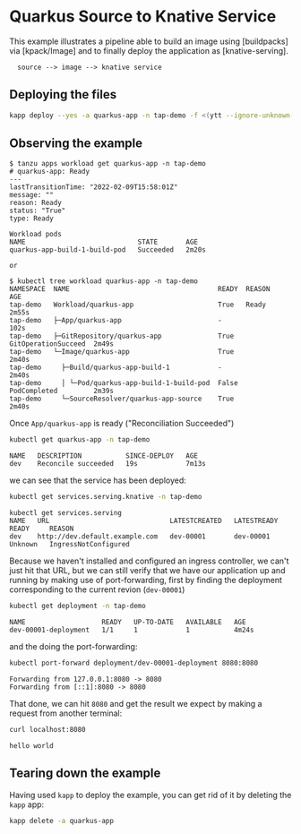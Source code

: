 # Quarkus Source to Knative Service

This example illustrates a pipeline able to build an image using [buildpacks] via [kpack/Image] and to finally deploy the application as [knative-serving].

```
  source --> image --> knative service
```

## Deploying the files

```bash
kapp deploy --yes -a quarkus-app -n tap-demo -f <(ytt --ignore-unknown-comments -f .) -f <(ytt --ignore-unknown-comments -f ./templates -f ./values.yaml)
```

## Observing the example

```console
$ tanzu apps workload get quarkus-app -n tap-demo
# quarkus-app: Ready
---
lastTransitionTime: "2022-02-09T15:58:01Z"
message: ""
reason: Ready
status: "True"
type: Ready

Workload pods
NAME                            STATE       AGE
quarkus-app-build-1-build-pod   Succeeded   2m20s

or

$ kubectl tree workload quarkus-app -n tap-demo
NAMESPACE  NAME                                     READY  REASON               AGE  
tap-demo   Workload/quarkus-app                     True   Ready                2m55s
tap-demo   ├─App/quarkus-app                        -                           102s 
tap-demo   ├─GitRepository/quarkus-app              True   GitOperationSucceed  2m49s
tap-demo   └─Image/quarkus-app                      True                        2m40s
tap-demo     ├─Build/quarkus-app-build-1            -                           2m40s
tap-demo     │ └─Pod/quarkus-app-build-1-build-pod  False  PodCompleted         2m39s
tap-demo     └─SourceResolver/quarkus-app-source    True                        2m40s
```

Once `App/quarkus-app` is ready ("Reconciliation Succeeded")

```bash
kubectl get quarkus-app -n tap-demo
```
```console
NAME   DESCRIPTION           SINCE-DEPLOY   AGE
dev    Reconcile succeeded   19s            7m13s
```

we can see that the service has been deployed:

```bash
kubectl get services.serving.knative -n tap-demo
```
```console
kubectl get services.serving
NAME   URL                              LATESTCREATED   LATESTREADY   READY     REASON
dev    http://dev.default.example.com   dev-00001       dev-00001     Unknown   IngressNotConfigured
```

Because we haven't installed and configured an ingress controller, we can't
just hit that URL, but we can still verify that we have our application up and
running by making use of port-forwarding, first by finding the deployment
corresponding to the current revion (`dev-00001`)

```bash
kubectl get deployment -n tap-demo
```
```console
NAME                   READY   UP-TO-DATE   AVAILABLE   AGE
dev-00001-deployment   1/1     1            1           4m24s
```

and the doing the port-forwarding:

```bash
kubectl port-forward deployment/dev-00001-deployment 8080:8080
```
```console
Forwarding from 127.0.0.1:8080 -> 8080
Forwarding from [::1]:8080 -> 8080
```

That done, we can hit `8080` and get the result we expect by making a request
from another terminal:

```bash
curl localhost:8080
```
```console
hello world
```

## Tearing down the example

Having used `kapp` to deploy the example, you can get rid of it by deleting the
`kapp` app:

```bash
kapp delete -a quarkus-app
```